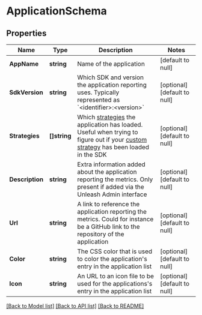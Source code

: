 # ApplicationSchema

## Properties
Name | Type | Description | Notes
------------ | ------------- | ------------- | -------------
**AppName** | **string** | Name of the application | [default to null]
**SdkVersion** | **string** | Which SDK and version the application reporting uses. Typically represented as &#x60;&lt;identifier&gt;:&lt;version&gt;&#x60; | [optional] [default to null]
**Strategies** | **[]string** | Which [strategies](https://docs.getunleash.io/topics/the-anatomy-of-unleash#activation-strategies) the application has loaded. Useful when trying to figure out if your [custom strategy](https://docs.getunleash.io/reference/custom-activation-strategies) has been loaded in the SDK | [optional] [default to null]
**Description** | **string** | Extra information added about the application reporting the metrics. Only present if added via the Unleash Admin interface | [optional] [default to null]
**Url** | **string** | A link to reference the application reporting the metrics. Could for instance be a GitHub link to the repository of the application | [optional] [default to null]
**Color** | **string** | The CSS color that is used to color the application&#x27;s entry in the application list | [optional] [default to null]
**Icon** | **string** | An URL to an icon file to be used for the applications&#x27;s entry in the application list | [optional] [default to null]

[[Back to Model list]](../README.md#documentation-for-models) [[Back to API list]](../README.md#documentation-for-api-endpoints) [[Back to README]](../README.md)

